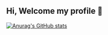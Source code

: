 ## Hi, Welcome my profile 👋

[![Anurag's GitHub stats](https://github-readme-stats.vercel.app/api?username=fuhouyu&theme=ambient_gradient)](https://github.com/anuraghazra/github-readme-stats)
<!--
**fuhouyu/fuhouyu** is a ✨ _special_ ✨ repository because its `README.md` (this file) appears on your GitHub profile.

Here are some ideas to get you started:

- 🔭 I’m currently working on ...
- 🌱 I’m currently learning ...
- 👯 I’m looking to collaborate on ...
- 🤔 I’m looking for help with ...
- 💬 Ask me about ...
- 📫 How to reach me: ...
- 😄 Pronouns: ...
- ⚡ Fun fact: ...
-->
